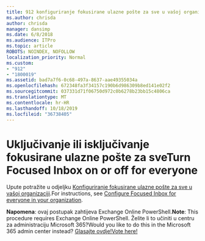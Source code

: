 ```yaml
---
title: 912 konfiguriranje fokusirane ulazne pošte za sve u vašoj organizaciji
ms.author: chrisda
author: chrisda
manager: dansimp
ms.date: 6/8/2018
ms.audience: ITPro
ms.topic: article
ROBOTS: NOINDEX, NOFOLLOW
localization_priority: Normal
ms.custom:
- "912"
- "1800019"
ms.assetid: bad7a7f6-0c68-497a-8637-aae49355034a
ms.openlocfilehash: 672348fa3f34157c190b6d986309b8ed141e02f2
ms.sourcegitcommit: 037331d71f06750d972c0b6278b23bb15c4806ca
ms.translationtype: MT
ms.contentlocale: hr-HR
ms.lasthandoff: 10/18/2019
ms.locfileid: "36738405"
---
```

# <a name="turn-focused-inbox-on-or-off-for-everyone"></a><span data-ttu-id="f5f24-102">Uključivanje ili isključivanje fokusirane ulazne pošte za sve</span><span class="sxs-lookup"><span data-stu-id="f5f24-102">Turn Focused Inbox on or off for everyone</span></span>

<span data-ttu-id="f5f24-103">Upute potražite u odjeljku [Konfiguriranje fokusirane ulazne pošte za sve u vašoj organizaciji](https://docs.microsoft.com/office365/admin/setup/configure-focused-inbox).</span><span class="sxs-lookup"><span data-stu-id="f5f24-103">For instructions, see [Configure Focused Inbox for everyone in your organization](https://docs.microsoft.com/office365/admin/setup/configure-focused-inbox).</span></span>

<span data-ttu-id="f5f24-104">**Napomena**: ovaj postupak zahtijeva Exchange Online PowerShell.</span><span class="sxs-lookup"><span data-stu-id="f5f24-104">**Note**: This procedure requires Exchange Online PowerShell.</span></span> <span data-ttu-id="f5f24-105">Želite li to učiniti u centru za administraciju Microsoft 365?</span><span class="sxs-lookup"><span data-stu-id="f5f24-105">Would you like to do this in the Microsoft 365 admin center instead?</span></span> [<span data-ttu-id="f5f24-106">Glasajte ovdje!</span><span class="sxs-lookup"><span data-stu-id="f5f24-106">Vote here!</span></span>](https://go.microsoft.com/fwlink/p/?linkid=862489)
